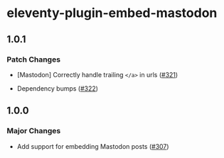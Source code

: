 # eleventy-plugin-embed-mastodon

## 1.0.1

### Patch Changes

- [Mastodon] Correctly handle trailing `</a>` in urls ([#321](https://github.com/gfscott/eleventy-plugin-embed-everything/pull/321))

- Dependency bumps ([#322](https://github.com/gfscott/eleventy-plugin-embed-everything/pull/322))

## 1.0.0

### Major Changes

- Add support for embedding Mastodon posts ([#307](https://github.com/gfscott/eleventy-plugin-embed-everything/pull/307))
